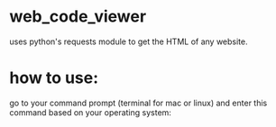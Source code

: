 # web_code_viewer
uses python's requests module to get the HTML of any website.
# how to use:
go to your command prompt (terminal for mac or linux)
and enter this command based on your operating system:
# 
